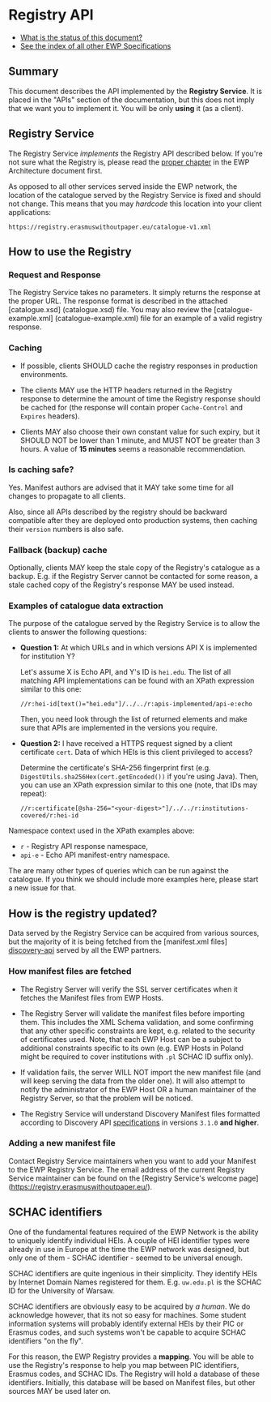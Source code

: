 Registry API
============

* [What is the status of this document?][statuses]
* [See the index of all other EWP Specifications][develhub]


Summary
-------

This document describes the API implemented by the <b>Registry Service</b>. It
is placed in the "APIs" section of the documentation, but this does not imply
that we want you to implement it. You will be only <b>using</b> it (as a
client).


Registry Service
----------------

The Registry Service *implements* the Registry API described below. If you're
not sure what the Registry is, please read the [proper chapter][registry-intro]
in the EWP Architecture document first.

As opposed to all other services served inside the EWP network, the location of
the catalogue served by the Registry Service is fixed and should not change.
This means that you may *hardcode* this location into your client applications:

```
https://registry.erasmuswithoutpaper.eu/catalogue-v1.xml
```


How to use the Registry
-----------------------

### Request and Response

The Registry Service takes no parameters. It simply returns the response at the
proper URL. The response format is described in the attached [catalogue.xsd]
(catalogue.xsd) file. You may also review the [catalogue-example.xml]
(catalogue-example.xml) file for an example of a valid registry response.


### Caching

 * If possible, clients SHOULD cache the registry responses in production
   environments.

 * The clients MAY use the HTTP headers returned in the Registry response to
   determine the amount of time the Registry response should be cached for (the
   response will contain proper `Cache-Control` and `Expires` headers).

 * Clients MAY also choose their own constant value for such expiry, but it
   SHOULD NOT be lower than 1 minute, and MUST NOT be greater than 3 hours.
   A value of **15 minutes** seems a reasonable recommendation.


### Is caching safe?

Yes. Manifest authors are advised that it MAY take some time for all changes to
propagate to all clients.

Also, since all APIs described by the registry should be backward compatible
after they are deployed onto production systems, then caching their `version`
numbers is also safe.


### Fallback (backup) cache

Optionally, clients MAY keep the stale copy of the Registry's catalogue as a
backup. E.g. if the Registry Server cannot be contacted for some reason, a
stale cached copy of the Registry's response MAY be used instead.


### Examples of catalogue data extraction

The purpose of the catalogue served by the Registry Service is to allow the
clients to answer the following questions:

* **Question 1:** At which URLs and in which versions API X is implemented
  for institution Y?

  Let's assume X is Echo API, and Y's ID is `hei.edu`. The list of all matching
  API implementations can be found with an XPath expression similar to this
  one:

  `//r:hei-id[text()="hei.edu"]/../../r:apis-implemented/api-e:echo`

  Then, you need look through the list of returned elements and make sure that
  APIs are implemented in the versions you require.

* **Question 2:** I have received a HTTPS request signed by a client
  certificate `cert`. Data of which HEIs is this client privileged to access?

  Determine the certificate's SHA-256 fingerprint first (e.g.
  `DigestUtils.sha256Hex(cert.getEncoded())` if you're using Java). Then, you
  can use an XPath expression similar to this one (note, that IDs may repeat):

  `//r:certificate[@sha-256="<your-digest>"]/../../r:institutions-covered/r:hei-id`

Namespace context used in the XPath examples above:

 * `r` - Registry API response namespace,
 * `api-e` - Echo API manifest-entry namespace.

The are many other types of queries which can be run against the catalogue.
If you think we should include more examples here, please start a new issue for
that.


How is the registry updated?
----------------------------

Data served by the Registry Service can be acquired from various sources, but
the majority of it is being fetched from the [manifest.xml files]
[discovery-api] served by all the EWP partners.


### How manifest files are fetched

 * The Registry Server will verify the SSL server certificates when it fetches
   the Manifest files from EWP Hosts.

 * The Registry Server will validate the manifest files before importing them.
   This includes the XML Schema validation, and some confirming that any other
   specific constraints are kept, e.g. related to the security of certificates
   used. Note, that each EWP Host can be a subject to additional constraints
   specific to its own (e.g. EWP Hosts in Poland might be required to cover
   institutions with `.pl` SCHAC ID suffix only).

 * If validation fails, the server WILL NOT import the new manifest file (and
   will keep serving the data from the older one). It will also attempt to
   notify the administrator of the EWP Host OR a human maintainer of the
   Registry Server, so that the problem will be noticed.

 * The Registry Service will understand Discovery Manifest files formatted
   according to Discovery API [specifications][discovery-api-releases] in
   versions `3.1.0` **and higher**.


### Adding a new manifest file

Contact Registry Service maintainers when you want to add your Manifest to the
EWP Registry Service. The email address of the current Registry Service
maintainer can be found on the [Registry Service's welcome page]
(https://registry.erasmuswithoutpaper.eu/).


SCHAC identifiers
-----------------

One of the fundamental features required of the EWP Network is the ability to
uniquely identify individual HEIs. A couple of HEI identifier types were
already in use in Europe at the time the EWP network was designed, but only one
of them - SCHAC identifier - seemed to be universal enough.

SCHAC identifiers are quite ingenious in their simplicity. They identify HEIs
by Internet Domain Names registered for them. E.g. `uw.edu.pl` is the SCHAC ID
for the University of Warsaw.

SCHAC identifiers are obviously easy to be acquired by *a human*. We do
acknowledge however, that its not so easy for machines. Some student
information systems will probably identify external HEIs by their PIC or
Erasmus codes, and such systems won't be capable to acquire SCHAC identifiers
"on the fly".

For this reason, the EWP Registry provides a **mapping**. You will be able
to use the Registry's response to help you map between PIC identifiers, Erasmus
codes, and SCHAC IDs. The Registry will hold a database of these identifiers.
Initially, this database will be based on Manifest files, but other sources MAY
be used later on.


[registry-intro]: https://github.com/erasmus-without-paper/ewp-specs-architecture/blob/stable-v1/README.md#registry
[discovery-api]: https://github.com/erasmus-without-paper/ewp-specs-api-discovery
[discovery-api-releases]: https://github.com/erasmus-without-paper/ewp-specs-api-discovery/releases
[develhub]: http://developers.erasmuswithoutpaper.eu/
[statuses]: https://github.com/erasmus-without-paper/ewp-specs-management/blob/stable-v1/README.md#statuses
